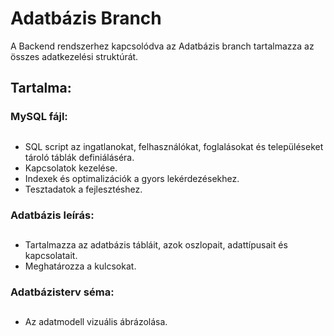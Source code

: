 # Adatbázis Branch
A Backend rendszerhez kapcsolódva az Adatbázis branch tartalmazza az összes adatkezelési struktúrát.

## Tartalma:
### MySQL fájl:
##
- SQL script az ingatlanokat, felhasználókat, foglalásokat és településeket tároló táblák definiáláséra.
- Kapcsolatok kezelése.
- Indexek és optimalizációk a gyors lekérdezésekhez.
- Tesztadatok a fejlesztéshez.
  
### Adatbázis leírás:
##
- Tartalmazza az adatbázis tábláit, azok oszlopait, adattípusait és kapcsolatait.
- Meghatározza a kulcsokat.
  
### Adatbázisterv séma:
##
- Az adatmodell vizuális ábrázolása.
